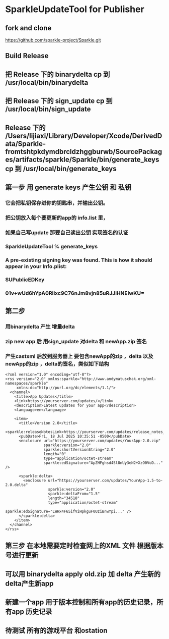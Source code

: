 # SparkleUpdateTool for Publisher

## fork and clone 
https://github.com/sparkle-project/Sparkle.git

## Build Release
## 把 Release 下的 binarydelta cp 到 /usr/local/bin/binarydelta
## 把 Release 下的 sign_update cp 到 /usr/local/bin/sign_update
## Release 下的  /Users/lijiaxi/Library/Developer/Xcode/DerivedData/Sparkle-fromtshtpkdymdbrcldzhggburwb/SourcePackages/artifacts/sparkle/Sparkle/bin/generate_keys cp 到 /usr/local/bin/generate_keys


## 第一步 用 generate keys 产生公钥 和 私钥 
###    它会把私钥保存进你的钥匙串，并输出公钥。
###    把公钥放入每个要更新的app的 info.list 里，
###    如果自己写update 那要自己读出公钥 实现签名的认证

### SparkleUpdateTool % generate_keys
### A pre-existing signing key was found. This is how it should appear in your Info.plist:

### <key>SUPublicEDKey</key>
### <string>01v+wUd6hYpA0Riixc9C76nJm8vjn85uRJJiHNEIwKU=</string>


## 第二步 
### 用binarydelta 产生 增量delta
### zip new app 后 用sign_update 对delta 和 newApp.zip 签名
### 产生castxml 后放到服务器上 要包含newApp的zip ，delta 以及newApp的zip ，delta的签名，类似如下结构

    <?xml version="1.0" encoding="utf-8"?>
    <rss version="2.0" xmlns:sparkle="http://www.andymatuschak.org/xml-namespaces/sparkle"
         xmlns:dc="http://purl.org/dc/elements/1.1/">
      <channel>
        <title>App Updates</title>
        <link>https://yourserver.com/updates/</link>
        <description>Latest updates for your app</description>
        <language>en</language>

        <item>
          <title>Version 2.0</title>
          <sparkle:releaseNotesLink>https://yourserver.com/updates/release_notes_2.0.html</sparkle:releaseNotesLink>
          <pubDate>Fri, 18 Jul 2025 10:35:51 -0500</pubDate>
          <enclosure url="https://yourserver.com/updates/YourApp-2.0.zip"
                     sparkle:version="2.0"
                     sparkle:shortVersionString="2.0"
                     length="0"
                     type="application/octet-stream"
                     sparkle:edSignature="ApZHFghsd4Sl8nUy3eN2+XzO0VoD..." />

          <sparkle:delta>
            <enclosure url="https://yourserver.com/updates/YourApp-1.5-to-2.0.delta"
                       sparkle:version="2.0"
                       sparkle:deltaFrom="1.5"
                       length="34518"
                       type="application/octet-stream"
                       sparkle:edSignature="LWHx4F65ifViHpkguF0UziBnwYpi..." />
          </sparkle:delta>
        </item>
      </channel>
    </rss>

## 第三步 在本地需要定时检查网上的XML 文件 根据版本号进行更新
## 可以用 binarydelta apply old.zip 加 delta 产生新的 delta产生新app
## 新建一个app 用于版本控制和所有app的历史记录，所有app 历史记录
## 待测试 所有的游戏平台 和ostation

